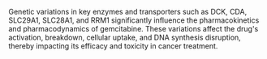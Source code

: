 Genetic variations in key enzymes and transporters such as DCK, CDA, SLC29A1, SLC28A1, and RRM1 significantly influence the pharmacokinetics and pharmacodynamics of gemcitabine. These variations affect the drug's activation, breakdown, cellular uptake, and DNA synthesis disruption, thereby impacting its efficacy and toxicity in cancer treatment.